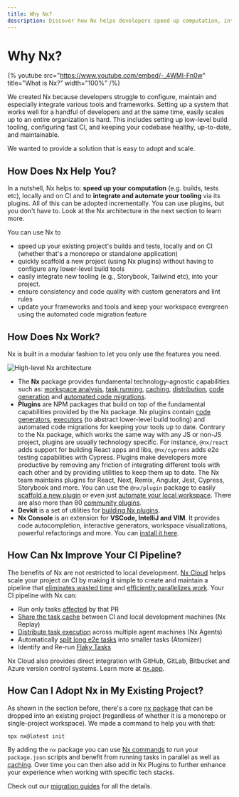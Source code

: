 ```yaml
---
title: Why Nx?
description: Discover how Nx helps developers speed up computation, integrate tooling, and scale projects from small teams to entire organizations with powerful caching and CI capabilities.
---
```


# Why Nx?

{% youtube
src="https://www.youtube.com/embed/-_4WMl-Fn0w"
title="What is Nx?"
width="100%" /%}

We created Nx because developers struggle to configure, maintain and especially integrate various tools and frameworks. Setting up a system that works well for a handful of developers and at the same time, easily scales up to an entire organization is hard. This includes setting up low-level build tooling, configuring fast CI, and keeping your codebase healthy, up-to-date, and maintainable.

We wanted to provide a solution that is easy to adopt and scale.

## How Does Nx Help You?

In a nutshell, Nx helps to: **speed up your computation** (e.g. builds, tests etc), locally and on CI and to **integrate and automate your tooling** via its plugins. All of this can be adopted incrementally. You can use plugins, but you don't have to. Look at the Nx architecture in the next section to learn more.

You can use Nx to

- speed up your existing project's builds and tests, locally and on CI (whether that's a monorepo or standalone application)
- quickly scaffold a new project (using Nx plugins) without having to configure any lower-level build tools
- easily integrate new tooling (e.g., Storybook, Tailwind etc), into your project.
- ensure consistency and code quality with custom generators and lint rules
- update your frameworks and tools and keep your workspace evergreen using the automated code migration feature

## How Does Nx Work?

Nx is built in a modular fashion to let you only use the features you need.

![High-level Nx architecture](/shared/images/nx-architecture.svg)

- The **Nx** package provides fundamental technology-agnostic capabilities such as: [workspace analysis](/features/explore-graph), [task running](/features/run-tasks), [caching](/features/cache-task-results), [distribution](/ci/features/distribute-task-execution), [code generation](/features/generate-code) and [automated code migrations](/features/automate-updating-dependencies).
- **Plugins** are NPM packages that build on top of the fundamental capabilities provided by the Nx package. Nx plugins contain [code generators](/features/generate-code), [executors](/concepts/executors-and-configurations) (to abstract lower-level build tooling) and automated code migrations for keeping your tools up to date. Contrary to the Nx package, which works the same way with any JS or non-JS project, plugins are usually technology specific. For instance, `@nx/react` adds support for building React apps and libs, `@nx/cypress` adds e2e testing capabilities with Cypress. Plugins make developers more productive by removing any friction of integrating different tools with each other and by providing utilities to keep them up to date. The Nx team maintains plugins for React, Next, Remix, Angular, Jest, Cypress, Storybook and more. You can use the `@nx/plugin` package to easily [scaffold a new plugin](/extending-nx/intro/getting-started) or even just [automate your local workspace](/extending-nx/recipes/local-generators). There are also more than 80 [community plugins](/plugin-registry).
- **Devkit** is a set of utilities for [building Nx plugins](/extending-nx/intro/getting-started).
- **Nx Console** is an extension for **VSCode, IntelliJ and VIM**. It provides code autocompletion, interactive generators, workspace visualizations, powerful refactorings and more. You can [install it here](/getting-started/editor-setup).

## How Can Nx Improve Your CI Pipeline?

The benefits of Nx are not restricted to local development. [Nx Cloud](https://nx.app) helps scale your project on CI by making it simple to create and maintain a pipeline that [eliminates wasted time](/ci/concepts/reduce-waste) and [efficiently parallelizes work](/ci/concepts/parallelization-distribution). Your CI pipeline with Nx can:

- Run only tasks [affected](/ci/features/affected) by that PR
- [Share the task cache](/ci/features/remote-cache) between CI and local development machines (Nx Replay)
- [Distribute task execution](/ci/features/distribute-task-execution) across multiple agent machines (Nx Agents)
- Automatically [split long e2e tasks](/ci/features/split-e2e-tasks) into smaller tasks (Atomizer)
- Identify and Re-run [Flaky Tasks](/ci/features/flaky-tasks)

Nx Cloud also provides direct integration with GitHub, GitLab, Bitbucket and Azure version control systems. Learn more at [nx.app](https://nx.app).

## How Can I Adopt Nx in My Existing Project?

As shown in the section before, there's a core [nx package](https://www.npmjs.com/package/nx) that can be dropped into an existing project (regardless of whether it is a monorepo or single-project workspace). We made a command to help you with that:

```shell
npx nx@latest init
```

By adding the `nx` package you can use [Nx commands](/features/run-tasks) to run your `package.json` scripts and benefit from running tasks in parallel as well as [caching](/features/cache-task-results). Over time you can then also add in Nx Plugins to further enhance your experience when working with specific tech stacks.

Check out our [migration guides](/recipes/adopting-nx) for all the details.
